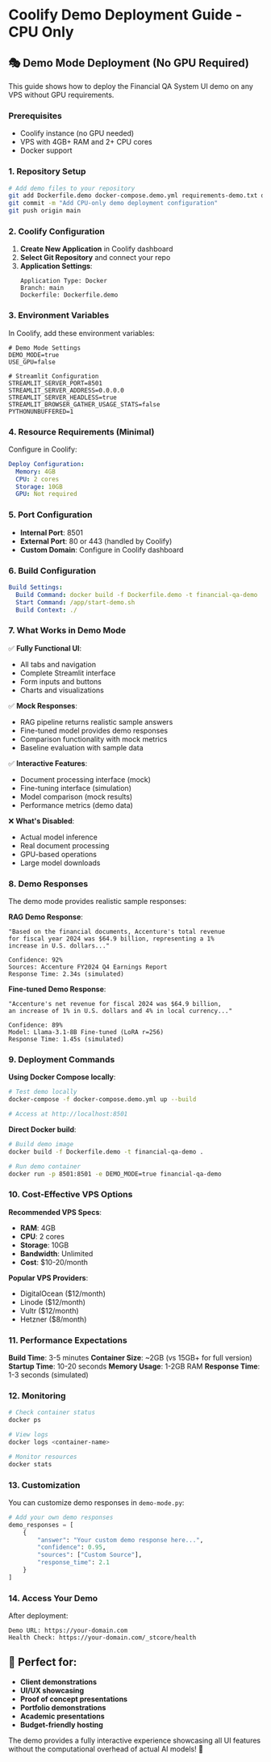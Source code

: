 # Coolify Demo Deployment Guide - CPU Only

## 🎭 Demo Mode Deployment (No GPU Required)

This guide shows how to deploy the Financial QA System UI demo on any VPS without GPU requirements.

### Prerequisites
- Coolify instance (no GPU needed)
- VPS with 4GB+ RAM and 2+ CPU cores
- Docker support

### 1. Repository Setup

```bash
# Add demo files to your repository
git add Dockerfile.demo docker-compose.demo.yml requirements-demo.txt demo-mode.py
git commit -m "Add CPU-only demo deployment configuration"
git push origin main
```

### 2. Coolify Configuration

1. **Create New Application** in Coolify dashboard
2. **Select Git Repository** and connect your repo
3. **Application Settings**:
   ```
   Application Type: Docker
   Branch: main
   Dockerfile: Dockerfile.demo
   ```

### 3. Environment Variables

In Coolify, add these environment variables:

```env
# Demo Mode Settings
DEMO_MODE=true
USE_GPU=false

# Streamlit Configuration
STREAMLIT_SERVER_PORT=8501
STREAMLIT_SERVER_ADDRESS=0.0.0.0
STREAMLIT_SERVER_HEADLESS=true
STREAMLIT_BROWSER_GATHER_USAGE_STATS=false
PYTHONUNBUFFERED=1
```

### 4. Resource Requirements (Minimal)

Configure in Coolify:
```yaml
Deploy Configuration:
  Memory: 4GB
  CPU: 2 cores
  Storage: 10GB
  GPU: Not required
```

### 5. Port Configuration

- **Internal Port**: 8501
- **External Port**: 80 or 443 (handled by Coolify)
- **Custom Domain**: Configure in Coolify dashboard

### 6. Build Configuration

```yaml
Build Settings:
  Build Command: docker build -f Dockerfile.demo -t financial-qa-demo .
  Start Command: /app/start-demo.sh
  Build Context: ./
```

### 7. What Works in Demo Mode

✅ **Fully Functional UI**:
- All tabs and navigation
- Complete Streamlit interface
- Form inputs and buttons
- Charts and visualizations

✅ **Mock Responses**:
- RAG pipeline returns realistic sample answers
- Fine-tuned model provides demo responses
- Comparison functionality with mock metrics
- Baseline evaluation with sample data

✅ **Interactive Features**:
- Document processing interface (mock)
- Fine-tuning interface (simulation)
- Model comparison (mock results)
- Performance metrics (demo data)

❌ **What's Disabled**:
- Actual model inference
- Real document processing
- GPU-based operations
- Large model downloads

### 8. Demo Responses

The demo mode provides realistic sample responses:

**RAG Demo Response**:
```
"Based on the financial documents, Accenture's total revenue 
for fiscal year 2024 was $64.9 billion, representing a 1% 
increase in U.S. dollars..."

Confidence: 92%
Sources: Accenture FY2024 Q4 Earnings Report
Response Time: 2.34s (simulated)
```

**Fine-tuned Demo Response**:
```
"Accenture's net revenue for fiscal 2024 was $64.9 billion, 
an increase of 1% in U.S. dollars and 4% in local currency..."

Confidence: 89%
Model: Llama-3.1-8B Fine-tuned (LoRA r=256)
Response Time: 1.45s (simulated)
```

### 9. Deployment Commands

**Using Docker Compose locally**:
```bash
# Test demo locally
docker-compose -f docker-compose.demo.yml up --build

# Access at http://localhost:8501
```

**Direct Docker build**:
```bash
# Build demo image
docker build -f Dockerfile.demo -t financial-qa-demo .

# Run demo container
docker run -p 8501:8501 -e DEMO_MODE=true financial-qa-demo
```

### 10. Cost-Effective VPS Options

**Recommended VPS Specs**:
- **RAM**: 4GB
- **CPU**: 2 cores
- **Storage**: 10GB
- **Bandwidth**: Unlimited
- **Cost**: $10-20/month

**Popular VPS Providers**:
- DigitalOcean ($12/month)
- Linode ($12/month)
- Vultr ($12/month)
- Hetzner ($8/month)

### 11. Performance Expectations

**Build Time**: 3-5 minutes
**Container Size**: ~2GB (vs 15GB+ for full version)
**Startup Time**: 10-20 seconds
**Memory Usage**: 1-2GB RAM
**Response Time**: 1-3 seconds (simulated)

### 12. Monitoring

```bash
# Check container status
docker ps

# View logs
docker logs <container-name>

# Monitor resources
docker stats
```

### 13. Customization

You can customize demo responses in `demo-mode.py`:

```python
# Add your own demo responses
demo_responses = [
    {
        "answer": "Your custom demo response here...",
        "confidence": 0.95,
        "sources": ["Custom Source"],
        "response_time": 2.1
    }
]
```

### 14. Access Your Demo

After deployment:
```
Demo URL: https://your-domain.com
Health Check: https://your-domain.com/_stcore/health
```

## 🎯 Perfect for:

- **Client demonstrations**
- **UI/UX showcasing**
- **Proof of concept presentations**
- **Portfolio demonstrations**
- **Academic presentations**
- **Budget-friendly hosting**

The demo provides a fully interactive experience showcasing all UI features without the computational overhead of actual AI models! 🚀
